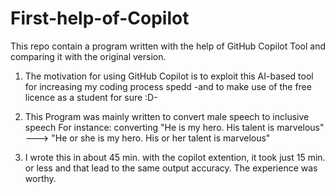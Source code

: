# First-help-of-Copilot
This repo contain a program written with the help of GitHub Copilot Tool and comparing it with the original version.
1) The motivation for using GitHub Copilot is to exploit this AI-based tool for increasing my coding process spedd
-and to make use of the free licence as a student for sure :D-

2) This Program was mainly written to convert male speech to inclusive speech 
For instance: converting "He is my hero. His talent is marvelous" ---> "He or she is my hero. His or her talent is marvelous"

3) I wrote this in about 45 min. 
with the copilot extention, it took just 15 min. or less and that lead to the same output accuracy.
The experience was worthy.
